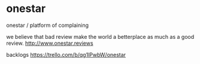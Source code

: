 onestar
=======

onestar / platform of complaining

we believe that bad review make the world a betterplace as much as a good review.
http://www.onestar.reviews

backlogs 
https://trello.com/b/qg1lPwbW/onestar
